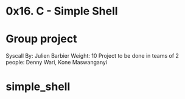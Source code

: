 # 0x16. C - Simple Shell
# Group project
Syscall
 By: Julien Barbier
 Weight: 10
 Project to be done in teams of 2 people: Denny Wari, Kone Maswanganyi

# simple_shell
